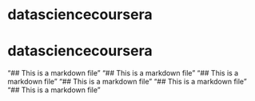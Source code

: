 # datasciencecoursera
# datasciencecoursera
“## This is a markdown file”
“## This is a markdown file”
“## This is a markdown file”
“## This is a markdown file”
“## This is a markdown file”
“## This is a markdown file”
